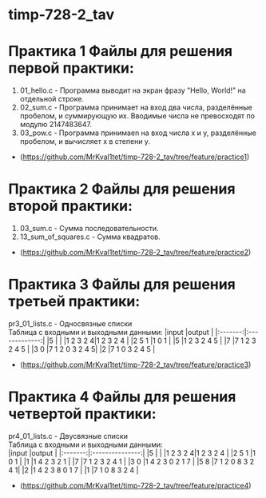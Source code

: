 # timp-728-2_tav
# Практика 1  Файлы для решения первой практики:
1. 01_hello.c - Программа выводит на экран фразу "Hello, World!" на отдельной строке.
2. 02_sum.c - Программа принимает на вход два числа, разделённые пробелом, и суммирующую их.  Вводимые числа не превосходят по модулю 2147483647.
3. 03_pow.c - Программа принимаеn на вход числа x и y, разделённые пробелом, и вычисляет x в степени y. 
* (https://github.com/MrKval1tet/timp-728-2_tav/tree/feature/practice1)
# Практика 2  Файлы для решения второй практики:
1. 03_sum.c - Сумма последовательности.
2. 13_sum_of_squares.c - Сумма квадратов.
* (https://github.com/MrKval1tet/timp-728-2_tav/tree/feature/practice2)
# Практика 3  Файлы для решения третьей практики:
pr3_01_lists.c - Односвязные списки   
Таблица с входными и выходными данными:
|input    |output         |
|:-------:|:-------------:|
|5        |               |
|1 2 3 2 4|1 2 3 2 4      |
|2 5 1    |1 0 1          |
|5        |1 2 3 2 4 5    |
|7        |7 1 2 3 2 4 5  |
|3 0      |7 1 2 0 3 2 4 5|
|2        |7 1 0 3 2 4 5  |  

* (https://github.com/MrKval1tet/timp-728-2_tav/tree/feature/practice3)
# Практика 4  Файлы для решения четвертой практики:
pr4_01_lists.c - Двусвязные списки  
Таблица с входными и выходными данными:  
|input    |output           |
|:-------:|:---------------:|
|5        |                 |
|1 2 3 2 4|1 2 3 2 4        |
|2 5 1    |1 0 1            |
|1        |1 4 2 3 2 1      |
|7        |7 1 2 3 2 4 1    |
|3 0      |1 4 2 3 0 2 1 7  |
|5 8      |7 1 2 0 8 3 2 4 1|
|2        |1 4 2 3 8 0 1 7  |
|1        |7 1 0 8 3 2 4    |  

* (https://github.com/MrKval1tet/timp-728-2_tav/tree/feature/practice4)
